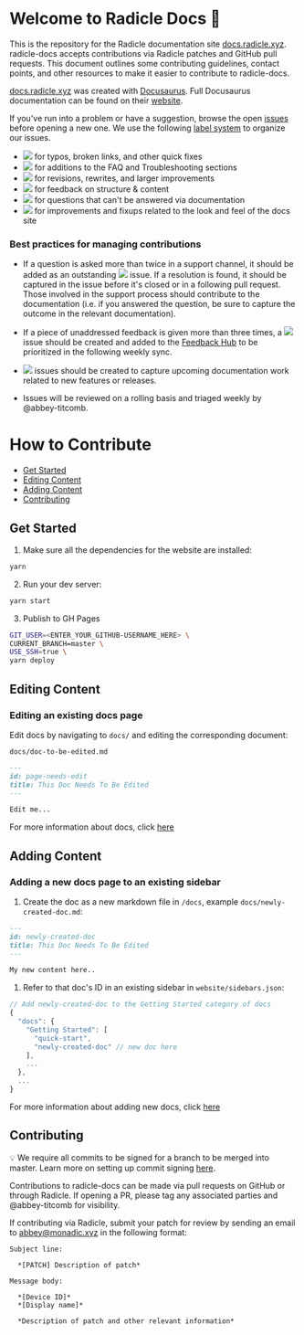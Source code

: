 # Welcome to Radicle Docs 👋

This is the repository for the Radicle documentation site
[docs.radicle.xyz][wi]. radicle-docs accepts contributions via Radicle patches
and GitHub pull requests. This document outlines some contributing guidelines,
contact points, and other resources to make it easier to contribute to
radicle-docs.

[docs.radicle.xyz][wi] was created with [Docusaurus][do]. Full Docusaurus
documentation can be found on their [website][do].

If you've run into a problem or have a suggestion, browse the open [issues][is]
before opening a new one. We use the following [label system][la] to organize
our issues.

- ![][cr] for typos, broken links, and other quick fixes
- ![][tr] for additions to the FAQ and Troubleshooting sections
- ![][im] for revisions, rewrites, and larger improvements
- ![][fe] for feedback on structure & content
- ![][qu] for questions that can't be answered via documentation
- ![][fi] for improvements and fixups related to the look and feel of the docs
  site

### Best practices for managing contributions

- If a question is asked more than twice in a support channel, it should be
  added as an outstanding ![][tr] issue. If a resolution is found, it should be
  captured in the issue before it's closed or in a following pull request.
  Those involved in the support process should contribute to the documentation
  (i.e. if you answered the question, be sure to capture the outcome in the
  relevant documentation).

- If a piece of unaddressed feedback is given more than three times, a ![][fe]
  issue should be created and added to the [Feedback Hub][fh] to be prioritized
  in the following weekly sync.

- ![][im] issues should be created to capture upcoming documentation work
  related to new features or releases.

- Issues will be reviewed on a rolling basis and triaged weekly by
  @abbey-titcomb.

# How to Contribute

- [Get Started](#get-started)
- [Editing Content](#editing-content)
- [Adding Content](#adding-content)
- [Contributing](#contributing)

## Get Started

1. Make sure all the dependencies for the website are installed:

```sh
yarn
```

2. Run your dev server:

```sh
yarn start
```

3. Publish to GH Pages

```sh
GIT_USER=<ENTER_YOUR_GITHUB-USERNAME_HERE> \
CURRENT_BRANCH=master \
USE_SSH=true \
yarn deploy
```

## Editing Content

### Editing an existing docs page

Edit docs by navigating to `docs/` and editing the corresponding document:

`docs/doc-to-be-edited.md`

```markdown
---
id: page-needs-edit
title: This Doc Needs To Be Edited
---

Edit me...
```

For more information about docs, click [here][na]

## Adding Content

### Adding a new docs page to an existing sidebar

1. Create the doc as a new markdown file in `/docs`, example
   `docs/newly-created-doc.md`:

```md
---
id: newly-created-doc
title: This Doc Needs To Be Edited
---

My new content here..
```

1. Refer to that doc's ID in an existing sidebar in `website/sidebars.json`:

```javascript
// Add newly-created-doc to the Getting Started category of docs
{
  "docs": {
    "Getting Started": [
      "quick-start",
      "newly-created-doc" // new doc here
    ],
    ...
  },
  ...
}
```

For more information about adding new docs, click [here][na]

## Contributing

💡 We require all commits to be signed for a branch to be merged into master.
Learn more on setting up commit signing [here][cs].

Contributions to radicle-docs can be made via pull requests on GitHub or
through Radicle. If opening a PR, please tag any associated parties and
@abbey-titcomb for visibility.

If contributing via Radicle, submit your patch for review by sending an email
to abbey@monadic.xyz in the following format:

```
Subject line:

  *[PATCH] Description of patch*

Message body:

  *[Device ID]*
  *[Display name]*

  *Description of patch and other relevant information*
```

[cr]: https://img.shields.io/badge/-fixup-critical
[cs]: https://docs.github.com/en/github/authenticating-to-github/managing-commit-signature-verification/signing-commits
[do]: https://docusaurus.io
[fe]: https://img.shields.io/badge/-feedback-%23DD0BE1
[fh]: https://github.com/orgs/radicle-dev/projects/19
[fi]: https://img.shields.io/badge/-ui-1d76db
[im]: https://img.shields.io/badge/-improvement-blueviolet
[is]: https://github.com/radicle-dev/radicle-docs/issues
[la]: https://github.com/radicle-dev/radicle-docs/labels
[na]: https://docusaurus.io/docs/en/navigation
[qu]: https://img.shields.io/badge/-question-C0EE59
[tr]: https://img.shields.io/badge/-troubleshooting-%23FBCA04
[wi]: https://docs.radicle.xyz/docs/what-is-radicle.html
